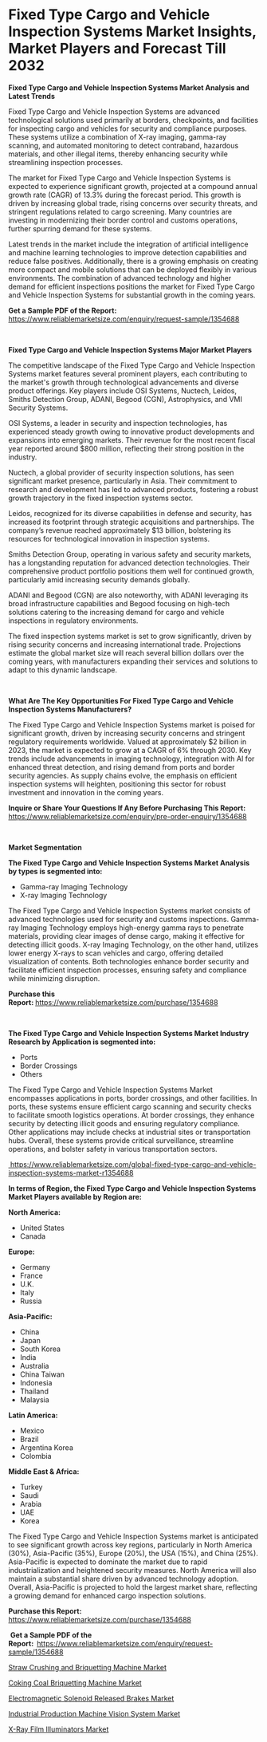 <p><h1>Fixed Type Cargo and Vehicle Inspection Systems Market Insights, Market Players and Forecast Till 2032</h1></p><p><strong>Fixed Type Cargo and Vehicle Inspection Systems Market Analysis and Latest Trends</strong></p>
<p><p>Fixed Type Cargo and Vehicle Inspection Systems are advanced technological solutions used primarily at borders, checkpoints, and facilities for inspecting cargo and vehicles for security and compliance purposes. These systems utilize a combination of X-ray imaging, gamma-ray scanning, and automated monitoring to detect contraband, hazardous materials, and other illegal items, thereby enhancing security while streamlining inspection processes.</p><p>The market for Fixed Type Cargo and Vehicle Inspection Systems is expected to experience significant growth, projected at a compound annual growth rate (CAGR) of 13.3% during the forecast period. This growth is driven by increasing global trade, rising concerns over security threats, and stringent regulations related to cargo screening. Many countries are investing in modernizing their border control and customs operations, further spurring demand for these systems.</p><p>Latest trends in the market include the integration of artificial intelligence and machine learning technologies to improve detection capabilities and reduce false positives. Additionally, there is a growing emphasis on creating more compact and mobile solutions that can be deployed flexibly in various environments. The combination of advanced technology and higher demand for efficient inspections positions the market for Fixed Type Cargo and Vehicle Inspection Systems for substantial growth in the coming years.</p></p>
<p><strong>Get a Sample PDF of the Report:&nbsp;</strong> <a href="https://www.reliablemarketsize.com/enquiry/request-sample/1354688?utm_campaign=1998&utm_medium=2&utm_source=Github&utm_content=ia&utm_term=28022025&utm_id=fixed-type-cargo-and-vehicle-inspection-systems">https://www.reliablemarketsize.com/enquiry/request-sample/1354688</a></p>
<p>&nbsp;</p>
<p><strong>Fixed Type Cargo and Vehicle Inspection Systems Major Market Players</strong></p>
<p><p>The competitive landscape of the Fixed Type Cargo and Vehicle Inspection Systems market features several prominent players, each contributing to the market's growth through technological advancements and diverse product offerings. Key players include OSI Systems, Nuctech, Leidos, Smiths Detection Group, ADANI, Begood (CGN), Astrophysics, and VMI Security Systems.</p><p>OSI Systems, a leader in security and inspection technologies, has experienced steady growth owing to innovative product developments and expansions into emerging markets. Their revenue for the most recent fiscal year reported around $800 million, reflecting their strong position in the industry.</p><p>Nuctech, a global provider of security inspection solutions, has seen significant market presence, particularly in Asia. Their commitment to research and development has led to advanced products, fostering a robust growth trajectory in the fixed inspection systems sector.</p><p>Leidos, recognized for its diverse capabilities in defense and security, has increased its footprint through strategic acquisitions and partnerships. The company’s revenue reached approximately $13 billion, bolstering its resources for technological innovation in inspection systems.</p><p>Smiths Detection Group, operating in various safety and security markets, has a longstanding reputation for advanced detection technologies. Their comprehensive product portfolio positions them well for continued growth, particularly amid increasing security demands globally.</p><p>ADANI and Begood (CGN) are also noteworthy, with ADANI leveraging its broad infrastructure capabilities and Begood focusing on high-tech solutions catering to the increasing demand for cargo and vehicle inspections in regulatory environments.</p><p>The fixed inspection systems market is set to grow significantly, driven by rising security concerns and increasing international trade. Projections estimate the global market size will reach several billion dollars over the coming years, with manufacturers expanding their services and solutions to adapt to this dynamic landscape.</p></p>
<p>&nbsp;</p>
<p><strong>What Are The Key Opportunities For Fixed Type Cargo and Vehicle Inspection Systems Manufacturers?</strong></p>
<p><p>The Fixed Type Cargo and Vehicle Inspection Systems market is poised for significant growth, driven by increasing security concerns and stringent regulatory requirements worldwide. Valued at approximately $2 billion in 2023, the market is expected to grow at a CAGR of 6% through 2030. Key trends include advancements in imaging technology, integration with AI for enhanced threat detection, and rising demand from ports and border security agencies. As supply chains evolve, the emphasis on efficient inspection systems will heighten, positioning this sector for robust investment and innovation in the coming years.</p></p>
<p><strong>Inquire or Share Your Questions If Any Before Purchasing This Report:</strong> <a href="https://www.reliablemarketsize.com/enquiry/pre-order-enquiry/1354688?utm_campaign=1998&utm_medium=2&utm_source=Github&utm_content=ia&utm_term=28022025&utm_id=fixed-type-cargo-and-vehicle-inspection-systems">https://www.reliablemarketsize.com/enquiry/pre-order-enquiry/1354688</a></p>
<p>&nbsp;</p>
<p><strong>Market Segmentation</strong></p>
<p><strong>The Fixed Type Cargo and Vehicle Inspection Systems Market Analysis by types is segmented into:</strong></p>
<p><ul><li>Gamma-ray Imaging Technology</li><li>X-ray Imaging Technology</li></ul></p>
<p><p>The Fixed Type Cargo and Vehicle Inspection Systems market consists of advanced technologies used for security and customs inspections. Gamma-ray Imaging Technology employs high-energy gamma rays to penetrate materials, providing clear images of dense cargo, making it effective for detecting illicit goods. X-ray Imaging Technology, on the other hand, utilizes lower energy X-rays to scan vehicles and cargo, offering detailed visualization of contents. Both technologies enhance border security and facilitate efficient inspection processes, ensuring safety and compliance while minimizing disruption.</p></p>
<p><strong>Purchase this Report:&nbsp;</strong><a href="https://www.reliablemarketsize.com/purchase/1354688?utm_campaign=1998&utm_medium=2&utm_source=Github&utm_content=ia&utm_term=28022025&utm_id=fixed-type-cargo-and-vehicle-inspection-systems">https://www.reliablemarketsize.com/purchase/1354688</a></p>
<p>&nbsp;</p>
<p><strong>The Fixed Type Cargo and Vehicle Inspection Systems Market Industry Research by Application is segmented into:</strong></p>
<p><ul><li>Ports</li><li>Border Crossings</li><li>Others</li></ul></p>
<p><p>The Fixed Type Cargo and Vehicle Inspection Systems Market encompasses applications in ports, border crossings, and other facilities. In ports, these systems ensure efficient cargo scanning and security checks to facilitate smooth logistics operations. At border crossings, they enhance security by detecting illicit goods and ensuring regulatory compliance. Other applications may include checks at industrial sites or transportation hubs. Overall, these systems provide critical surveillance, streamline operations, and bolster safety in various transportation sectors.</p></p>
<p><a href="https://www.reliablemarketsize.com/global-fixed-type-cargo-and-vehicle-inspection-systems-market-r1354688?utm_campaign=1998&utm_medium=2&utm_source=Github&utm_content=ia&utm_term=28022025&utm_id=fixed-type-cargo-and-vehicle-inspection-systems">&nbsp;https://www.reliablemarketsize.com/global-fixed-type-cargo-and-vehicle-inspection-systems-market-r1354688</a></p>
<p><strong>In terms of Region, the Fixed Type Cargo and Vehicle Inspection Systems Market Players available by Region are:</strong></p>
<p>
    <p> <strong> North America: </strong>
        <ul>
            <li>United States</li>
            <li>Canada</li>
        </ul>
        </p> 
    <p> <strong> Europe: </strong>
        <ul>
            <li>Germany</li>
            <li>France</li>
            <li>U.K.</li>
            <li>Italy</li>
            <li>Russia</li>
        </ul>
        </p> 
    <p> <strong> Asia-Pacific: </strong>
        <ul>
            <li>China</li>
            <li>Japan</li>
            <li>South Korea</li>
            <li>India</li>
            <li>Australia</li>
            <li>China Taiwan</li>
            <li>Indonesia</li>
            <li>Thailand</li>
            <li>Malaysia</li>
        </ul>
        </p> 
    <p> <strong> Latin America: </strong>
        <ul>
            <li>Mexico</li>
            <li>Brazil</li>
            <li>Argentina Korea</li>
            <li>Colombia</li>
        </ul>
        </p> 
    <p> <strong> Middle East & Africa: </strong>
        <ul>
            <li>Turkey</li>
            <li>Saudi</li>
            <li>Arabia</li>
            <li>UAE</li>
            <li>Korea</li>
        </ul>
    </p>
    </p>
<p><p>The Fixed Type Cargo and Vehicle Inspection Systems market is anticipated to see significant growth across key regions, particularly in North America (30%), Asia-Pacific (35%), Europe (20%), the USA (15%), and China (25%). Asia-Pacific is expected to dominate the market due to rapid industrialization and heightened security measures. North America will also maintain a substantial share driven by advanced technology adoption. Overall, Asia-Pacific is projected to hold the largest market share, reflecting a growing demand for enhanced cargo inspection solutions.</p></p>
<p><strong>Purchase this Report: </strong><a href="https://www.reliablemarketsize.com/purchase/1354688?utm_campaign=1998&utm_medium=2&utm_source=Github&utm_content=ia&utm_term=28022025&utm_id=fixed-type-cargo-and-vehicle-inspection-systems">https://www.reliablemarketsize.com/purchase/1354688</a></p>
<p>&nbsp;<strong>Get a Sample PDF of the Report:&nbsp;&nbsp;</strong><a href="https://www.reliablemarketsize.com/enquiry/request-sample/1354688?utm_campaign=1998&utm_medium=2&utm_source=Github&utm_content=ia&utm_term=28022025&utm_id=fixed-type-cargo-and-vehicle-inspection-systems">https://www.reliablemarketsize.com/enquiry/request-sample/1354688</a></p>
<p><strong></strong></p>
<p><p><a href="https://github.com/sungbruington660/Market-Research-Report-List-1/blob/main/straw-crushing-and-briquetting-machine-market.md?utm_campaign=1998&utm_medium=2&utm_source=Github&utm_content=ia&utm_term=28022025&utm_id=fixed-type-cargo-and-vehicle-inspection-systems">Straw Crushing and Briquetting Machine Market</a></p><p><a href="https://github.com/pimanoruman/Market-Research-Report-List-1/blob/main/coking-coal-briquetting-machine-market.md?utm_campaign=1998&utm_medium=2&utm_source=Github&utm_content=ia&utm_term=28022025&utm_id=fixed-type-cargo-and-vehicle-inspection-systems">Coking Coal Briquetting Machine Market</a></p><p><a href="https://github.com/bensemilia864/Market-Research-Report-List-1/blob/main/electromagnetic-solenoid-released-brakes-market.md?utm_campaign=1998&utm_medium=2&utm_source=Github&utm_content=ia&utm_term=28022025&utm_id=fixed-type-cargo-and-vehicle-inspection-systems">Electromagnetic Solenoid Released Brakes Market</a></p><p><a href="https://github.com/adyawafurber1/Market-Research-Report-List-1/blob/main/industrial-production-machine-vision-system-market.md?utm_campaign=1998&utm_medium=2&utm_source=Github&utm_content=ia&utm_term=28022025&utm_id=fixed-type-cargo-and-vehicle-inspection-systems">Industrial Production Machine Vision System Market</a></p><p><a href="https://github.com/akrachveslov/Market-Research-Report-List-1/blob/main/x-ray-film-illuminators-market.md?utm_campaign=1998&utm_medium=2&utm_source=Github&utm_content=ia&utm_term=28022025&utm_id=fixed-type-cargo-and-vehicle-inspection-systems">X-Ray Film Illuminators Market</a></p></p>